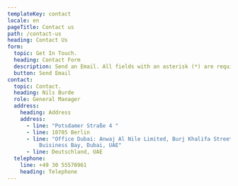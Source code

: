 ```yaml
---
templateKey: contact
locale: en
pageTitle: Contact us
path: /contact-us
heading: Contact Us
form:
  topic: Get In Touch.
  heading: Contact Form
  description: Send an Email. All fields with an asterisk (*) are required.
  button: Send Email
contact:
  topic: Contact.
  heading: Nils Burde
  role: General Manager
  address:
    heading: Address
    address:
      - line: "Potsdamer Straße 4 "
      - line: 10785 Berlin
      - line: "Office Dubai: Anwaj Al Nile Limited, Burj Khalifa Street, Opal Tower 605,
          Buisiness Bay, Dubai, UAE"
      - line: Deutschland, UAE
  telephone:
    line: +49 30 55570961
    heading: Telephone
---
```

